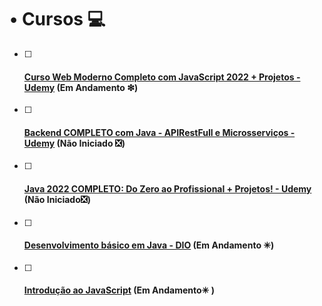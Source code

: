 # • Cursos :computer:



- [ ] #### **[Curso Web Moderno Completo com JavaScript 2022 + Projetos - Udemy](https://www.udemy.com/course/curso-web/)** **(Em Andamento ❇)**

- [ ] #### [**Backend COMPLETO com Java - APIRestFull e Microsserviços - Udemy**](https://www.udemy.com/course/backend-completo-com-java-apirestfull-e-microsservicos/learn/lecture/28722540?start=0#overview) **(Não Iniciado ❎)**

- [ ] #### [**Java 2022 COMPLETO: Do Zero ao Profissional + Projetos! - Udemy**](https://www.udemy.com/course/fundamentos-de-programacao-com-java/) **(Não Iniciado❎)**

- [ ] #### [Desenvolvimento básico em Java - DIO](https://web.dio.me/course/desenvolvimento-basico-em-java/learning/38d441ef-3c29-4ca4-9047-178603a8f656) **(Em Andamento ✳)**

- [ ] #### [**Introdução ao JavaScript**](https://web.dio.me/course/introducao-ao-javascript/learning/ecf563b8-92b8-4061-95f3-66e32b1014cf) **(Em Andamento✳ )**









